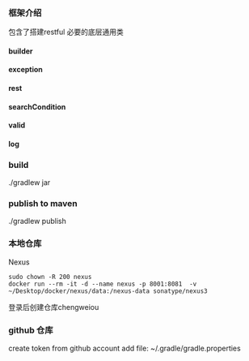 ### 框架介绍
包含了搭建restful 必要的底层通用类
#### builder
#### exception
#### rest
#### searchCondition
#### valid
#### log

### build
./gradlew jar

### publish to maven
./gradlew publish

### 本地仓库
Nexus
```
sudo chown -R 200 nexus
docker run --rm -it -d --name nexus -p 8001:8081  -v ~/Desktop/docker/nexus/data:/nexus-data sonatype/nexus3
```
登录后创建仓库chengweiou

### github 仓库
create token from github account
add file: ~/.gradle/gradle.properties

